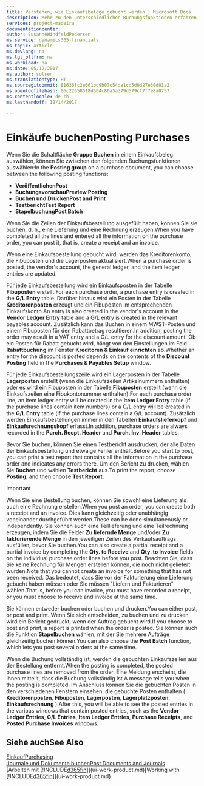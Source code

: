 ```yaml
---
title: Verstehen, wie Einkaufsbelege gebucht werden | Microsoft Docs
description: Mehr zu den unterschiedlichen Buchungsfunktionen erfahren, um Einkaufsbelege zu buchen.
services: project-madeira
documentationcenter: 
author: SusanneWindfeldPedersen
ms.service: dynamics365-financials
ms.topic: article
ms.devlang: na
ms.tgt_pltfrm: na
ms.workload: na
ms.date: 05/12/2017
ms.author: solsen
ms.translationtype: HT
ms.sourcegitcommit: 81636fc2e661bd9b07c54da1cd5d0d27e30d01a2
ms.openlocfilehash: 06c22658518d504c80a5a379d579cf7f7e8a0757
ms.contentlocale: de-ch
ms.lasthandoff: 12/14/2017

---
```

# <a name="posting-purchases"></a><span data-ttu-id="c8358-103">Einkäufe buchen</span><span class="sxs-lookup"><span data-stu-id="c8358-103">Posting Purchases</span></span>
<span data-ttu-id="c8358-104">Wenn Sie die Schaltfläche **Gruppe Buchen** in einem Einkaufsbeleg auswählen, können Sie zwischen den folgenden Buchungsfunktionen auswählen:</span><span class="sxs-lookup"><span data-stu-id="c8358-104">In the **Posting group** on a purchase document, you can choose between the following posting functions:</span></span>

* <span data-ttu-id="c8358-105">**Veröffentlichen**</span><span class="sxs-lookup"><span data-stu-id="c8358-105">**Post**</span></span>
* <span data-ttu-id="c8358-106">**Buchungsvorschau**</span><span class="sxs-lookup"><span data-stu-id="c8358-106">**Preview Posting**</span></span>
* <span data-ttu-id="c8358-107">**Buchen und Drucken**</span><span class="sxs-lookup"><span data-stu-id="c8358-107">**Post and Print**</span></span>
* <span data-ttu-id="c8358-108">**Testbericht**</span><span class="sxs-lookup"><span data-stu-id="c8358-108">**Test Report**</span></span>
* <span data-ttu-id="c8358-109">**Stapelbuchung**</span><span class="sxs-lookup"><span data-stu-id="c8358-109">**Post Batch**</span></span>

<span data-ttu-id="c8358-110">Wenn Sie die Zeilen der Einkaufsbestellung ausgefüllt haben, können Sie sie buchen, d. h., eine Lieferung und eine Rechnung erzeugen.</span><span class="sxs-lookup"><span data-stu-id="c8358-110">When you have completed all the lines and entered all the information on the purchase order, you can post it, that is, create a receipt and an invoice.</span></span>

<span data-ttu-id="c8358-111">Wenn eine Einkaufsbestellung gebucht wird, werden das Kreditorenkonto, die Fibuposten und die Lagerposten aktualisiert.</span><span class="sxs-lookup"><span data-stu-id="c8358-111">When a purchase order is posted, the vendor's account, the general ledger, and the item ledger entries are updated.</span></span>

<span data-ttu-id="c8358-112">Für jede Einkaufsbestellung wird ein Einkaufsposten in der Tabelle **Fibuposten** erstellt.</span><span class="sxs-lookup"><span data-stu-id="c8358-112">For each purchase order, a purchase entry is created in the **G/L Entry** table.</span></span> <span data-ttu-id="c8358-113">Darüber hinaus wird ein Posten in der Tabelle **Kreditorenposten** erzeugt und ein Fibuposten im entsprechenden Einkaufskonto.</span><span class="sxs-lookup"><span data-stu-id="c8358-113">An entry is also created in the vendor's account in the **Vendor Ledger Entry** table and a G/L entry is created in the relevant payables account.</span></span> <span data-ttu-id="c8358-114">Zusätzlich kann das Buchen in einem MWST-Posten und einem Fibuposten für den Rabattbetrag resultieren.</span><span class="sxs-lookup"><span data-stu-id="c8358-114">In addition, posting the order may result in a VAT entry and a G/L entry for the discount amount.</span></span> <span data-ttu-id="c8358-115">Ob ein Posten für Rabatt gebucht wird, hängt von den Einstellungen im Feld **Rabattbuchung** im Fenster **Kreditoren & Einkauf einrichten** ab.</span><span class="sxs-lookup"><span data-stu-id="c8358-115">Whether an entry for the discount is posted depends on the contents of the **Discount Posting** field in the **Purchases & Payables Setup** window.</span></span>

<span data-ttu-id="c8358-116">Für jede Einkaufsbestellungszeile wird ein Lagerposten in der Tabelle **Lagerposten** erstellt (wenn die Einkaufszeilen Artikelnummern enthalten) oder es wird ein Fibuposten in der Tabelle **Fibuposten** erstellt (wenn die Einkaufszeilen eine Fibukontonummer enthalten).</span><span class="sxs-lookup"><span data-stu-id="c8358-116">For each purchase order line, an item ledger entry will be created in the **Item Ledger Entry** table (if the purchase lines contain item numbers) or a G/L entry will be created in the **G/L Entry** table (if the purchase lines contain a G/L account).</span></span> <span data-ttu-id="c8358-117">Zusätzlich werden Einkaufsbestellungen immer in den Tabellen **Einkaufslieferkopf** und **Einkaufsrechnungskopf** erfasst.</span><span class="sxs-lookup"><span data-stu-id="c8358-117">In addition, purchase orders are always recorded in the **Purch. Recpt. Header** and **Purch. Inv. Header** tables.</span></span>

<span data-ttu-id="c8358-118">Bevor Sie buchen, können Sie einen Testbericht ausdrucken, der alle Daten der Einkaufsbestellung und etwaige Fehler enthält.</span><span class="sxs-lookup"><span data-stu-id="c8358-118">Before you start to post, you can print a test report that contains all the information in the purchase order and indicates any errors there.</span></span> <span data-ttu-id="c8358-119">Um den Bericht zu drucken, wählen Sie **Buchen** und wählen **Testbericht** aus.</span><span class="sxs-lookup"><span data-stu-id="c8358-119">To print the report, choose **Posting**, and then choose **Test Report**.</span></span>

> [!IMPORTANT]  
>   <span data-ttu-id="c8358-120">Wenn Sie eine Bestellung buchen, können Sie sowohl eine Lieferung als auch eine Rechnung erstellen.</span><span class="sxs-lookup"><span data-stu-id="c8358-120">When you post an order, you can create both a receipt and an invoice.</span></span> <span data-ttu-id="c8358-121">Dies kann gleichzeitig oder unabhängig voneinander durchgeführt werden.</span><span class="sxs-lookup"><span data-stu-id="c8358-121">These can be done simultaneously or independently.</span></span> <span data-ttu-id="c8358-122">Sie können auch eine Teillieferung und eine Teilrechnung erzeugen, indem Sie die Felder **Zu liefernde Menge** und/oder **Zu fakturierende Menge** in den jeweiligen Zeilen des Verkaufsauftrags ausfüllen, bevor Sie buchen.</span><span class="sxs-lookup"><span data-stu-id="c8358-122">You can also create a partial receipt and a partial invoice by completing the **Qty. to Receive** and **Qty. to Invoice** fields on the individual purchase order lines before you post.</span></span> <span data-ttu-id="c8358-123">Beachten Sie, dass Sie keine Rechnung für Mengen erstellen können, die noch nicht geliefert wurden.</span><span class="sxs-lookup"><span data-stu-id="c8358-123">Note that you cannot create an invoice for something that has not been received.</span></span> <span data-ttu-id="c8358-124">Das bedeutet, dass Sie vor der Fakturierung eine Lieferung gebucht haben müssen oder Sie müssen "Liefern und Fakturieren" wählen.</span><span class="sxs-lookup"><span data-stu-id="c8358-124">That is, before you can invoice, you must have recorded a receipt, or you must choose to receive and invoice at the same time.</span></span>

<span data-ttu-id="c8358-125">Sie können entweder buchen oder buchen und drucken.</span><span class="sxs-lookup"><span data-stu-id="c8358-125">You can either post, or post and print.</span></span> <span data-ttu-id="c8358-126">Wenn Sie sich entscheiden, zu buchen und zu drucken, wird ein Bericht gedruckt, wenn der Auftrag gebucht wird.</span><span class="sxs-lookup"><span data-stu-id="c8358-126">If you choose to post and print, a report is printed when the order is posted.</span></span> <span data-ttu-id="c8358-127">Sie können auch die Funktion **Stapelbuchen** wählen, mit der Sie mehrere Aufträge gleichzeitig buchen können.</span><span class="sxs-lookup"><span data-stu-id="c8358-127">You can also choose the **Post Batch** function, which lets you post several orders at the same time.</span></span>

<span data-ttu-id="c8358-128">Wenn die Buchung vollständig ist, werden die gebuchten Einkaufszeilen aus der Bestellung entfernt.</span><span class="sxs-lookup"><span data-stu-id="c8358-128">When the posting is completed, the posted purchase lines are removed from the order.</span></span> <span data-ttu-id="c8358-129">Eine Meldung erscheint, die Ihnen mitteilt, dass die Buchung vollständig ist.</span><span class="sxs-lookup"><span data-stu-id="c8358-129">A message tells you when the posting is completed.</span></span> <span data-ttu-id="c8358-130">Im Anschluss können Sie die gebuchten Posten in den verschiedenen Fenstern einsehen, die gebuchte Posten enthalten ( **Kreditorenposten**, **Fibuposten**, **Lagerposten**, **Lagerplatzposten**, **Einkaufsrechnung** ).</span><span class="sxs-lookup"><span data-stu-id="c8358-130">After this, you will be able to see the posted entries in the various windows that contain posted entries, such as the **Vendor Ledger Entries**, **G/L Entries**, **Item Ledger Entries**, **Purchase Receipts**, and **Posted Purchase Invoices** windows.</span></span>

## <a name="see-also"></a><span data-ttu-id="c8358-131">Siehe auch</span><span class="sxs-lookup"><span data-stu-id="c8358-131">See Also</span></span>
[<span data-ttu-id="c8358-132">Einkauf</span><span class="sxs-lookup"><span data-stu-id="c8358-132">Purchasing</span></span>](purchasing-manage-purchasing.md)  
[<span data-ttu-id="c8358-133">Journale und Dokumente buchen</span><span class="sxs-lookup"><span data-stu-id="c8358-133">Post Documents and Journals</span></span>](ui-post-documents-journals.md)  
<span data-ttu-id="c8358-134">[Arbeiten mit [!INCLUDE[d365fin](includes/d365fin_md.md)]](ui-work-product.md)</span><span class="sxs-lookup"><span data-stu-id="c8358-134">[Working with [!INCLUDE[d365fin](includes/d365fin_md.md)]](ui-work-product.md)</span></span>


